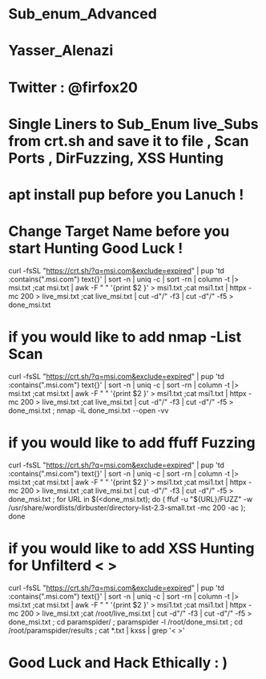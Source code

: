 # Sub_enum_Advanced 
# Yasser_Alenazi
# Twitter : @firfox20
# Single Liners to Sub_Enum live_Subs from crt.sh and save it to file , Scan Ports , DirFuzzing, XSS Hunting 
# apt install pup  before you Lanuch !
# Change Target Name before you start Hunting Good Luck !
curl -fsSL "https://crt.sh/?q=msi.com&exclude=expired" | pup 'td :contains(".msi.com") text{}' | sort -n | uniq -c | sort -rn | column -t |> msi.txt ;cat msi.txt | awk -F " " '{print $2 }'  > msi1.txt ;cat msi1.txt | httpx -mc 200  > live_msi.txt ;cat live_msi.txt | cut -d"/" -f3 | cut -d"/" -f5 > done_msi.txt

# if you would like to add nmap -List Scan 

curl -fsSL "https://crt.sh/?q=msi.com&exclude=expired" | pup 'td :contains(".msi.com") text{}' | sort -n | uniq -c | sort -rn | column -t |> msi.txt ;cat msi.txt | awk -F " " '{print $2 }'  > msi1.txt ;cat msi1.txt | httpx -mc 200  > live_msi.txt ;cat live_msi.txt | cut -d"/" -f3 | cut -d"/" -f5 > done_msi.txt ; nmap -iL done_msi.txt --open -vv

# if you would like to add ffuff Fuzzing 

curl -fsSL "https://crt.sh/?q=msi.com&exclude=expired" | pup 'td :contains(".msi.com") text{}' | sort -n | uniq -c | sort -rn | column -t |> msi.txt ;cat msi.txt | awk -F " " '{print $2 }'  > msi1.txt ;cat msi1.txt | httpx -mc 200  > live_msi.txt ;cat live_msi.txt | cut -d"/" -f3 | cut -d"/" -f5 > done_msi.txt ; for URL in $(<done_msi.txt); do ( ffuf -u "${URL}/FUZZ" -w /usr/share/wordlists/dirbuster/directory-list-2.3-small.txt -mc 200 -ac ); done  

# if you would like to add XSS Hunting for Unfilterd < > 

curl -fsSL "https://crt.sh/?q=msi.com&exclude=expired" | pup 'td :contains(".msi.com") text{}' | sort -n | uniq -c | sort -rn | column -t |> msi.txt ;cat msi.txt | awk -F " " '{print $2 }'  > msi1.txt ;cat msi1.txt | httpx -mc 200  > live_msi.txt ;cat /root/live_msi.txt | cut -d"/" -f3 | cut -d"/" -f5 > done_msi.txt ; cd paramspider/ ; paramspider -l /root/done_msi.txt ; cd /root/paramspider/results ; cat *.txt | kxss | grep '< >'

# Good Luck and Hack Ethically : ) 
